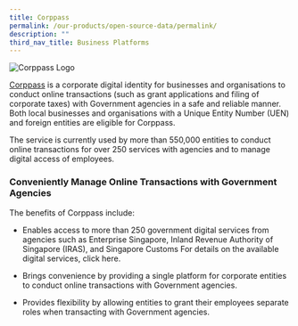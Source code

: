 ```yaml
---
title: Corppass
permalink: /our-products/open-source-data/permalink/
description: ""
third_nav_title: Business Platforms
---
```

![Corppass Logo](/images/programmes/products-and-services/corppass_new2.png)

[Corppass](http://www.corppass.gov.sg/) is a corporate digital identity for businesses and organisations to conduct online transactions (such as grant applications and filing of corporate taxes) with Government agencies in a safe and reliable manner. Both local businesses and organisations with a Unique Entity Number (UEN) and foreign entities are eligible for Corppass.

The service is currently used by more than 550,000 entities to conduct online transactions for over 250 services with agencies and to manage digital access of employees.

### **Conveniently Manage Online Transactions with Government Agencies**

The benefits of Corppass include:

*   Enables access to more than 250 government digital services from agencies such as Enterprise Singapore, Inland Revenue Authority of Singapore (IRAS), and Singapore Customs For details on the available digital services, click here.
    
*   Brings convenience by providing a single platform for corporate entities to conduct online transactions with Government agencies.
    
*   Provides flexibility by allowing entities to grant their employees separate roles when transacting with Government agencies.
    

[](mailto:?Subject=Corppass&Body=%20https://www.tech.gov.sg/products-and-services/corppass/)

[](http://www.facebook.com/sharer.php?u=https://www.tech.gov.sg/products-and-services/corppass/)

[](https://www.linkedin.com/sharing/share-offsite/?url=https://www.tech.gov.sg/products-and-services/corppass/&title=Corppass)